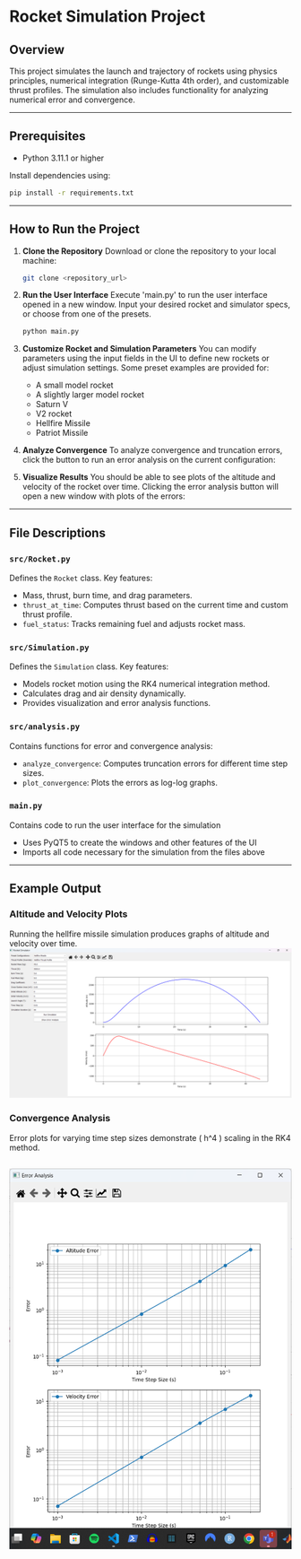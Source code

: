 
# Rocket Simulation Project

## Overview
This project simulates the launch and trajectory of rockets using physics principles, numerical integration (Runge-Kutta 4th order), and customizable thrust profiles. The simulation also includes functionality for analyzing numerical error and convergence.

---

## Prerequisites
- Python 3.11.1 or higher

Install dependencies using:
```bash
pip install -r requirements.txt
```

---

## How to Run the Project

1. **Clone the Repository**
   Download or clone the repository to your local machine:
   ```bash
   git clone <repository_url>
   ```

2. **Run the User Interface**
   Execute 'main.py' to run the user interface opened in a new window. Input your desired rocket and simulator specs, or choose from one of the presets.
   ```bash
   python main.py
   ```

3. **Customize Rocket and Simulation Parameters**
   You can modify parameters using the input fields in the UI to define new rockets or adjust simulation settings. Some preset examples are provided for:
   - A small model rocket
   - A slightly larger model rocket
   - Saturn V
   - V2 rocket
   - Hellfire Missile
   - Patriot Missile

4. **Analyze Convergence**
   To analyze convergence and truncation errors, click the button to run an error analysis on the current configuration:


5. **Visualize Results**
   You should be able to see plots of the altitude and velocity of the rocket over time. Clicking the error analysis button will open a new window with plots of the errors:

---

## File Descriptions

### `src/Rocket.py`
Defines the `Rocket` class. Key features:
- Mass, thrust, burn time, and drag parameters.
- `thrust_at_time`: Computes thrust based on the current time and custom thrust profile.
- `fuel_status`: Tracks remaining fuel and adjusts rocket mass.

### `src/Simulation.py`
Defines the `Simulation` class. Key features:
- Models rocket motion using the RK4 numerical integration method.
- Calculates drag and air density dynamically.
- Provides visualization and error analysis functions.

### `src/analysis.py`
Contains functions for error and convergence analysis:
- `analyze_convergence`: Computes truncation errors for different time step sizes.
- `plot_convergence`: Plots the errors as log-log graphs.

### `main.py`
Contains code to run the user interface for the simulation
- Uses PyQT5 to create the windows and other features of the UI
- Imports all code necessary for the simulation from the files above

---

## Example Output
### Altitude and Velocity Plots
Running the hellfire missile simulation produces graphs of altitude and velocity over time.
![alt text](https://github.com/devsaxena974/RocketTrajectory/blob/master/figures/hellfire_gui_1.png)

### Convergence Analysis
Error plots for varying time step sizes demonstrate \( h^4 \) scaling in the RK4 method.

![alt text](https://github.com/devsaxena974/RocketTrajectory/blob/master/figures/hellfire_gui_2.png)
---
